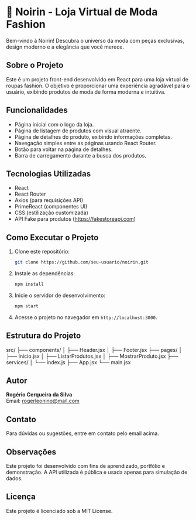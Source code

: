 
# 🖤 Noirin - Loja Virtual de Moda Fashion

Bem-vindo à Noirin! Descubra o universo da moda com peças exclusivas, design moderno e a elegância que você merece.

## Sobre o Projeto

Este é um projeto front-end desenvolvido em React para uma loja virtual de roupas fashion. O objetivo é proporcionar uma experiência agradável para o usuário, exibindo produtos de moda de forma moderna e intuitiva.

## Funcionalidades

- Página inicial com o logo da loja.
- Página de listagem de produtos com visual atraente.
- Página de detalhes do produto, exibindo informações completas.
- Navegação simples entre as páginas usando React Router.
- Botão para voltar na página de detalhes.
- Barra de carregamento durante a busca dos produtos.

## Tecnologias Utilizadas

- React
- React Router
- Axios (para requisições API)
- PrimeReact (componentes UI)
- CSS (estilização customizada)
- API Fake para produtos (https://fakestoreapi.com)

## Como Executar o Projeto

1. Clone este repositório:
   ```bash
   git clone https://github.com/seu-usuario/noirin.git
   ```

2. Instale as dependências:
   ```bash
   npm install
   ```

3. Inicie o servidor de desenvolvimento:
   ```bash
   npm start
   ```

4. Acesse o projeto no navegador em `http://localhost:3000`.

## Estrutura do Projeto

src/
├── components/
│ ├── Header.jsx 
│ ├── Footer.jsx 
├── pages/
│ ├── Inicio.jsx
│ ├── ListarProdutos.jsx 
│ ├── MostrarProduto.jsx 
├── services/
│ └── index.js 
├── App.jsx 
└── main.jsx

## Autor

**Rogério Cerqueira da Silva**  
Email: rogerleonino@mail.com

## Contato

Para dúvidas ou sugestões, entre em contato pelo email acima.

## Observações
Este projeto foi desenvolvido com fins de aprendizado, portfólio e demonstração.
A API utilizada é pública e usada apenas para simulação de dados.

## Licença

Este projeto é licenciado sob a MIT License.
